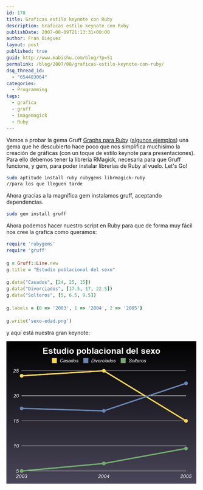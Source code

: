 ```yaml
---
id: 178
title: Graficas estilo keynote con Ruby
description: Graficas estilo keynote con Ruby
publishDate: 2007-08-09T21:13:31+00:00
author: Fran Diéguez
layout: post
published: true
guid: http://www.mabishu.com/blog/?p=51
permalink: /blog/2007/08/graficas-estilo-keynote-con-ruby/
dsq_thread_id:
  - "654483064"
categories:
  - Programming
tags:
  - grafica
  - gruff
  - imagemagick
  - Ruby
---
```

Vamos a probar la gema Gruff <a title="Gruff Graphs para Ruby" href="http://nubyonrails.com/pages/gruff">Graphs para Ruby</a> (<a title="Ejemplos de uso de Graphs para Ruby" href="http://geoffreygrosenbach.com/projects/show/5">algunos ejemplos</a>) una gema que he descubierto hace poco que nos simplifica muchísimo la creación de gráficas (con un toque de estilo keynote para presentaciones). Para ello debemos tener la librería RMagick, necesaria para que Gruff funcione, y gem, para poder instalar librerías de Ruby al vuelo. Let's Go!

```bash
sudo aptitude install ruby rubygems librmagick-ruby
//para los que lleguen tarde
```

Ahora gracias a la magnífica gem instalamos gruff, aceptando dependencias.

```bash
sudo gem install gruff
```

Ahora podemos hacer nuestro script en Ruby para que de forma muy fácil nos cree la grafica como queramos:
```ruby
require 'rubygems'
require 'gruff'

g = Gruff::Line.new
g.title = "Estudio poblacional del sexo"

g.data("Casados", [24, 25, 15])
g.data("Divorciados", [17.5, 17, 22.5])
g.data("Solteros", [5, 6.5, 9.5])

g.labels = {0 => '2003', 1 => '2004', 2 => '2005'}

g.write('sexo-edad.png')
```

y aquí está nuestra gran keynote:

<div class="aligncenter" style="max-width:500px">

![Ruby-graphs](./sexo-edad.png "Grafica hecha con Gruff en Ruby")
</div>

